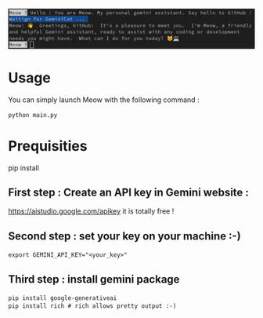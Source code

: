 ![Meow, My Personal Assistant ! ](meow.png)


# Usage 
You can simply launch Meow with the following command : 
```
python main.py
```

# Prequisities
pip install 
## First step : Create an API key in Gemini website : 
https://aistudio.google.com/apikey
it is totally free ! 
## Second step : set your key on your machine :-)
```
export GEMINI_API_KEY="<your_key>"
```
## Third step : install gemini package 
```
pip install google-generativeai
pip install rich # rich allows pretty output :-)
```
